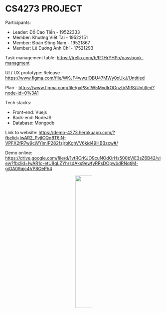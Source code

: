 #  CS4273 PROJECT

Participants:
- Leader: Đỗ Cao Tiến - 19522333
- Member: Khương Viết Tài - 19522151
- Member: Đoàn Đông Nam - 19521867
- Member: Lê Dương Anh Chí - 17521293

Task management table: https://trello.com/b/RTHrYHPo/passbook-managment

UI / UX prototype: Release - https://www.figma.com/file/WKJF4wwzlOBU47MWy0xUkJ/Untitled
                  
 Plan - https://www.figma.com/file/gxP8cfW5MvdIrOGnztbMRS/Untitled?node-id=0%3A1

Tech stacks:

- Front-end: Vuejs
- Back-end: NodeJS
- Database: Mongodb

Link to website: https://demo-4273.herokuapp.com/?fbclid=IwAR2_PvjIOQq8T6iN-VPFX2fR7w9cWYimIP282fzjrbKghVV6kid49HBBzxw#/

Demo online: https://drive.google.com/file/d/1vtRCrKJO9cuNOdOrHs500bViE3sZ6B42/view?fbclid=IwAR1c-etU8qLZYhrsdAks9ewfyRRsDOpwbdRNqtjM-gjOA09qjc4VP8OePh4
<p align="center" width="100%">
    <img width="33%" src="https://i.stack.imgur.com/RJj4x.png"> 
</p>
